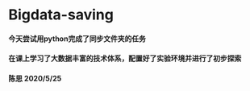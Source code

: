 # Bigdata-saving
#### 今天尝试用python完成了同步文件夹的任务
#### 在课上学习了大数据丰富的技术体系，配置好了实验环境并进行了初步探索
#### 陈思 2020/5/25
